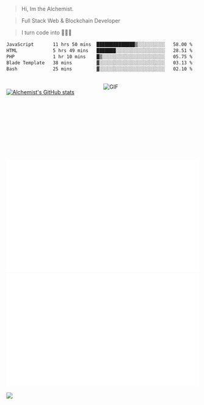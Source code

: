 > Hi, Im the Alchemist.

> Full Stack Web & Blockchain Developer

> I turn code into 💎💎💎

<!--START_SECTION:waka-->
```text
JavaScript       11 hrs 50 mins  ██████████████▒░░░░░░░░░░   58.00 % 
HTML             5 hrs 49 mins   ███████░░░░░░░░░░░░░░░░░░   28.51 % 
PHP              1 hr 10 mins    █▒░░░░░░░░░░░░░░░░░░░░░░░   05.75 % 
Blade Template   38 mins         ▓░░░░░░░░░░░░░░░░░░░░░░░░   03.13 % 
Bash             25 mins         ▓░░░░░░░░░░░░░░░░░░░░░░░░   02.10 % 
```
<!--END_SECTION:waka-->


<br />

<img align="right" alt="GIF" src="https://user-images.githubusercontent.com/5355808/139111924-210cc6fa-9fb1-4dac-929d-6324a5836a92.gif" width="250" height="200" />

[![Alchemist's GitHub stats](https://github-readme-stats.vercel.app/api?username=DrMaxis&show_icons=true&theme=outrun&count_private=true)](#)

![](https://raw.githubusercontent.com/DrMaxis/github-stats-transparent/output/generated/overview.svg)
![](https://raw.githubusercontent.com/DrMaxis/github-stats-transparent/output/generated/languages.svg)

 
<a href="https://count.getloli.com/"><img src="https://count.getloli.com/get/@:maxis-the-alchemist?theme=rule34"></a>
<!-- https://count.getloli.com/get/@alchemist?theme=rule34 -->
<br>


